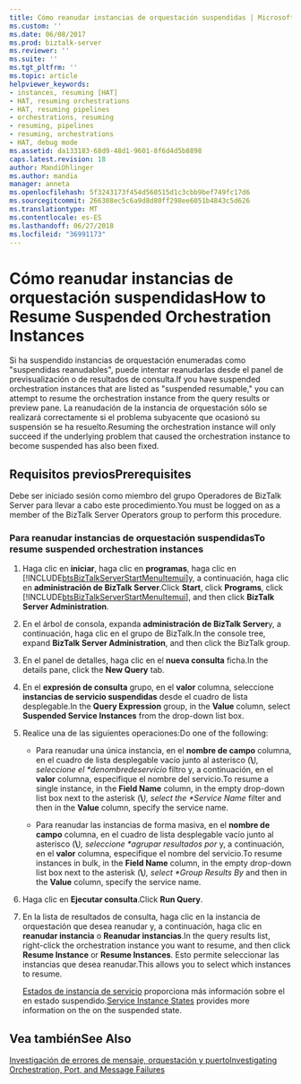 ```yaml
---
title: Cómo reanudar instancias de orquestación suspendidas | Microsoft Docs
ms.custom: ''
ms.date: 06/08/2017
ms.prod: biztalk-server
ms.reviewer: ''
ms.suite: ''
ms.tgt_pltfrm: ''
ms.topic: article
helpviewer_keywords:
- instances, resuming [HAT]
- HAT, resuming orchestrations
- HAT, resuming pipelines
- orchestrations, resuming
- resuming, pipelines
- resuming, orchestrations
- HAT, debug mode
ms.assetid: da133183-68d9-48d1-9601-8f6d4d5b8898
caps.latest.revision: 18
author: MandiOhlinger
ms.author: mandia
manager: anneta
ms.openlocfilehash: 5f3243173f454d560515d1c3cbb9bef749fc17d6
ms.sourcegitcommit: 266308ec5c6a9d8d80ff298ee6051b4843c5d626
ms.translationtype: MT
ms.contentlocale: es-ES
ms.lasthandoff: 06/27/2018
ms.locfileid: "36991173"
---
```

# <a name="how-to-resume-suspended-orchestration-instances"></a><span data-ttu-id="40011-102">Cómo reanudar instancias de orquestación suspendidas</span><span class="sxs-lookup"><span data-stu-id="40011-102">How to Resume Suspended Orchestration Instances</span></span>
<span data-ttu-id="40011-103">Si ha suspendido instancias de orquestación enumeradas como "suspendidas reanudables", puede intentar reanudarlas desde el panel de previsualización o de resultados de consulta.</span><span class="sxs-lookup"><span data-stu-id="40011-103">If you have suspended orchestration instances that are listed as "suspended resumable," you can attempt to resume the orchestration instance from the query results or preview pane.</span></span> <span data-ttu-id="40011-104">La reanudación de la instancia de orquestación sólo se realizará correctamente si el problema subyacente que ocasionó su suspensión se ha resuelto.</span><span class="sxs-lookup"><span data-stu-id="40011-104">Resuming the orchestration instance will only succeed if the underlying problem that caused the orchestration instance to become suspended has also been fixed.</span></span>  
  
## <a name="prerequisites"></a><span data-ttu-id="40011-105">Requisitos previos</span><span class="sxs-lookup"><span data-stu-id="40011-105">Prerequisites</span></span>  
 <span data-ttu-id="40011-106">Debe ser iniciado sesión como miembro del grupo Operadores de BizTalk Server para llevar a cabo este procedimiento.</span><span class="sxs-lookup"><span data-stu-id="40011-106">You must be logged on as a member of the BizTalk Server Operators group to perform this procedure.</span></span>  
  
### <a name="to-resume-suspended-orchestration-instances"></a><span data-ttu-id="40011-107">Para reanudar instancias de orquestación suspendidas</span><span class="sxs-lookup"><span data-stu-id="40011-107">To resume suspended orchestration instances</span></span>  
  
1. <span data-ttu-id="40011-108">Haga clic en **iniciar**, haga clic en **programas**, haga clic en [!INCLUDE[btsBizTalkServerStartMenuItemui](../includes/btsbiztalkserverstartmenuitemui-md.md)]y, a continuación, haga clic en **administración de BizTalk Server**.</span><span class="sxs-lookup"><span data-stu-id="40011-108">Click **Start**, click **Programs**, click [!INCLUDE[btsBizTalkServerStartMenuItemui](../includes/btsbiztalkserverstartmenuitemui-md.md)], and then click **BizTalk Server Administration**.</span></span>  
  
2. <span data-ttu-id="40011-109">En el árbol de consola, expanda **administración de BizTalk Server**y, a continuación, haga clic en el grupo de BizTalk.</span><span class="sxs-lookup"><span data-stu-id="40011-109">In the console tree, expand **BizTalk Server Administration**, and then click the BizTalk group.</span></span>  
  
3. <span data-ttu-id="40011-110">En el panel de detalles, haga clic en el **nueva consulta** ficha.</span><span class="sxs-lookup"><span data-stu-id="40011-110">In the details pane, click the **New Query** tab.</span></span>  
  
4. <span data-ttu-id="40011-111">En el **expresión de consulta** grupo, en el **valor** columna, seleccione **instancias de servicio suspendidas** desde el cuadro de lista desplegable.</span><span class="sxs-lookup"><span data-stu-id="40011-111">In the **Query Expression** group, in the **Value** column, select **Suspended Service Instances** from the drop-down list box.</span></span>  
  
5. <span data-ttu-id="40011-112">Realice una de las siguientes operaciones:</span><span class="sxs-lookup"><span data-stu-id="40011-112">Do one of the following:</span></span>  
  
   - <span data-ttu-id="40011-113">Para reanudar una única instancia, en el **nombre de campo** columna, en el cuadro de lista desplegable vacío junto al asterisco (**\\**<em>), seleccione el \**denombredeservicio</em>*  filtro y, a continuación, en el **valor** columna, especifique el nombre del servicio.</span><span class="sxs-lookup"><span data-stu-id="40011-113">To resume a single instance, in the **Field Name** column, in the empty drop-down list box next to the asterisk (**\\**<em>), select the \**Service Name</em>* filter and then in the **Value** column, specify the service name.</span></span>  
  
   - <span data-ttu-id="40011-114">Para reanudar las instancias de forma masiva, en el **nombre de campo** columna, en el cuadro de lista desplegable vacío junto al asterisco (**\\**<em>), seleccione \**agrupar resultados por</em>*  y, a continuación, en el **valor** columna, especifique el nombre del servicio.</span><span class="sxs-lookup"><span data-stu-id="40011-114">To resume instances in bulk, in the **Field Name** column, in the empty drop-down list box next to the asterisk (**\\**<em>), select \**Group Results By</em>* and then in the **Value** column, specify the service name.</span></span>  
  
6. <span data-ttu-id="40011-115">Haga clic en **Ejecutar consulta**.</span><span class="sxs-lookup"><span data-stu-id="40011-115">Click **Run Query**.</span></span>  
  
7. <span data-ttu-id="40011-116">En la lista de resultados de consulta, haga clic en la instancia de orquestación que desea reanudar y, a continuación, haga clic en **reanudar instancia** o **Reanudar instancias**.</span><span class="sxs-lookup"><span data-stu-id="40011-116">In the query results list, right-click the orchestration instance you want to resume, and then click **Resume Instance** or **Resume Instances**.</span></span> <span data-ttu-id="40011-117">Esto permite seleccionar las instancias que desea reanudar.</span><span class="sxs-lookup"><span data-stu-id="40011-117">This allows you to select which instances to resume.</span></span>  
  
    <span data-ttu-id="40011-118">[Estados de instancia de servicio](../core/service-instance-states.md) proporciona más información sobre el en estado suspendido.</span><span class="sxs-lookup"><span data-stu-id="40011-118">[Service Instance States](../core/service-instance-states.md) provides more information on the on the suspended state.</span></span>  
  
## <a name="see-also"></a><span data-ttu-id="40011-119">Vea también</span><span class="sxs-lookup"><span data-stu-id="40011-119">See Also</span></span>  
 [<span data-ttu-id="40011-120">Investigación de errores de mensaje, orquestación y puerto</span><span class="sxs-lookup"><span data-stu-id="40011-120">Investigating Orchestration, Port, and Message Failures</span></span>](../core/investigating-orchestration-port-and-message-failures.md)
